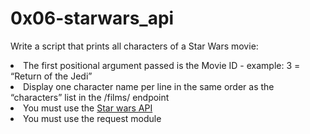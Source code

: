 <h1>0x06-starwars_api</h1>

Write a script that prints all characters of a Star Wars movie:

<li>The first positional argument passed is the Movie ID - example: 3 = “Return of the Jedi”</li>
<li>Display one character name per line in the same order as the “characters” list in the /films/ endpoint</li>
<li>You must use the <a href="https://swapi-api.alx-tools.com/" target="_blank">Star wars API</a></li>
<li>You must use the request module</li>
